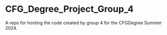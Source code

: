 # CFG_Degree_Project_Group_4
A repo for hosting the code created by group 4 for the CFGDegree Summer 2024.

